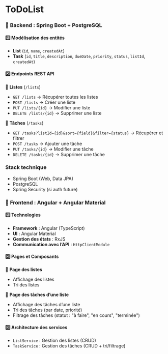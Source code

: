 # ToDoList

### 📌 **Backend : Spring Boot + PostgreSQL**  
#### 1️⃣ **Modélisation des entités**  
- **List** (`id`, `name`, `createdAt`)  
- **Task** (`id`, `title`, `description`, `dueDate`, `priority`, `status`, `listId`, `createdAt`)  

#### 2️⃣ **Endpoints REST API**  
🔹 **Listes** (`/lists`)  
- `GET /lists` → Récupérer toutes les listes  
- `POST /lists` → Créer une liste  
- `PUT /lists/{id}` → Modifier une liste  
- `DELETE /lists/{id}` → Supprimer une liste  

🔹 **Tâches** (`/tasks`)  
- `GET /tasks?listId={id}&sort={field}&filter={status}` → Récupérer et filtrer  
- `POST /tasks` → Ajouter une tâche  
- `PUT /tasks/{id}` → Modifier une tâche  
- `DELETE /tasks/{id}` → Supprimer une tâche  

### **Stack technique**  
- Spring Boot (Web, Data JPA)  
- PostgreSQL  
- Spring Security (si auth future)  


### 📌 **Frontend : Angular + Angular Material**  

#### 1️⃣ **Technologies**  
- **Framework** : Angular (TypeScript)  
- **UI** : Angular Material  
- **Gestion des états** : RxJS  
- **Communication avec l’API** : `HttpClientModule`  

#### 2️⃣ **Pages et Composants**  
🔹 **Page des listes**  
- Affichage des listes  
- Tri des listes  

🔹 **Page des tâches d’une liste**  
- Affichage des tâches d’une liste  
- Tri des tâches (par date, priorité)  
- Filtrage des tâches (statut : "à faire", "en cours", "terminée")  

#### 3️⃣ **Architecture des services**  
- `ListService` : Gestion des listes (CRUD)  
- `TaskService` : Gestion des tâches (CRUD + tri/filtrage)  
